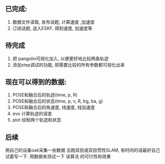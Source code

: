 ## 已完成:
1. 数据文件读取, 发布话题, 计算速度 ,加速度
2. 订阅话题, 送入ESKF, 得到速度, 加速度等

## 待完成
1. 把 pangolin可视化加入, 以便更好地比较两条轨迹
2. 添加step调试的功能, 把需要比较的所有参数都可视化出来

## 现在可以得到的数据:
1. POSE和融合后的轨迹(time, p, R)
2. POSE和融合后的状态(time, p, v, R, bg, ba, g)
2. POSE和融合后的角速度, 线速度, 线加速度
3. evo 计算轨迹的误差
4. plot 绘制两个轨迹和状态

## 后续
用自己的设备oak采集一些数据
去跑双目或双目惯性SLAM, 有时间的话最好自己试着写一下.
用数据来测试一下 该算法 的可行性和效果
